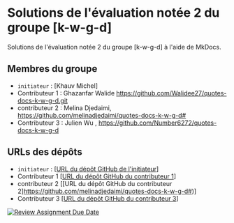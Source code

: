 # Solutions de l'évaluation notée 2 du groupe [k-w-g-d]

Solutions de l'évaluation notée 2 du groupe [k-w-g-d] à l'aide de MkDocs.

## Membres du groupe

- `initiateur` : [Khauv Michel]
- Contributeur 1 : Ghazanfar Walide https://github.com/Walidee27/quotes-docs-k-w-g-d.git
- contributeur 2 : Melina Djedaimi, https://github.com/melinadjedaimi/quotes-docs-k-w-g-d#
- Contributeur 3 : Julien Wu , https://github.com/Number6272/quotes-docs-k-w-g-d

## URLs des dépôts

- `initiateur` : [[URL du dépôt GitHub de l'initiateur](https://github.com/efrei-git/quotes-docs-k-w-g-d)]
- Contributeur 1 [[URL du dépôt GitHub du contributeur 1](https://github.com/Walidee27/quotes-docs-k-w-g-d.git)]
- contributeur 2 [[URL du dépôt GitHub du contributeur 2]https://github.com/melinadjedaimi/quotes-docs-k-w-g-d#)]
- Contributeur 3 [[URL du dépôt GitHub du contributeur 3](https://github.com/Number6272/quotes-docs-k-w-g-d)]

[![Review Assignment Due Date](https://classroom.github.com/assets/deadline-readme-button-22041afd0340ce965d47ae6ef1cefeee28c7c493a6346c4f15d667ab976d596c.svg)](https://classroom.github.com/a/iqHMpjkg)